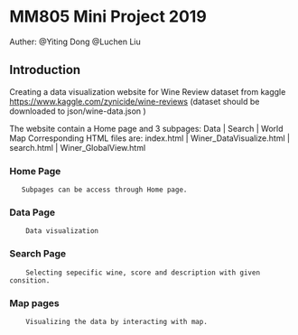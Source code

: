 # MM805 Mini Project 2019
Auther: @Yiting Dong 
        @Luchen Liu
          
## Introduction
Creating a data visualization website for Wine Review dataset from kaggle https://www.kaggle.com/zynicide/wine-reviews
(dataset should be downloaded to json/wine-data.json )

The website contain a Home page and 3 subpages: Data | Search | World Map
Corresponding HTML files are: index.html | Winer_DataVisualize.html | search.html | Winer_GlobalView.html

### Home Page
       Subpages can be access through Home page.

### Data Page
        Data visualization 

### Search Page
        Selecting sepecific wine, score and description with given consition.

### Map pages
        Visualizing the data by interacting with map.


